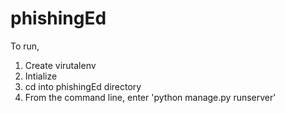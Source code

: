 # phishingEd

To run,

1. Create virutalenv 
2. Intialize
3. cd into phishingEd directory
4. From the command line, enter 'python manage.py runserver'
